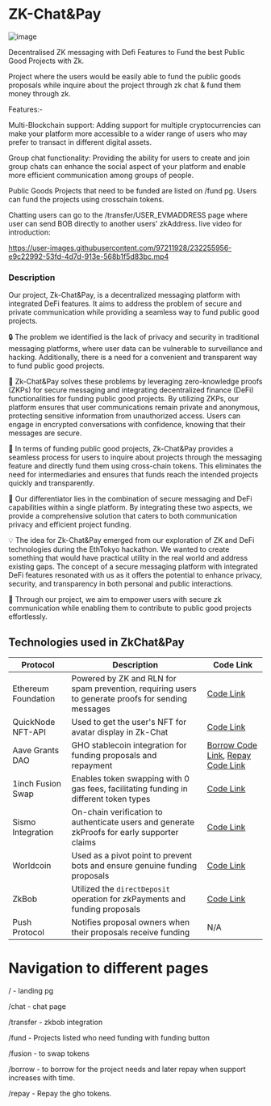 # ZK-Chat&Pay

![image](https://user-images.githubusercontent.com/95926324/232004303-2d900083-17c2-404f-af3c-fb81b9275374.png)

Decentralised ZK messaging with Defi Features to Fund the best Public Good Projects with Zk.

Project where the users would be easily able to fund the public goods proposals while inquire about the project through zk chat & fund them money through zk.

Features:- 

Multi-Blockchain support: Adding support for multiple cryptocurrencies can make your platform more accessible to a wider range of users who may prefer to transact in different digital assets. 

Group chat functionality: Providing the ability for users to create and join group chats can enhance the social aspect of your platform and enable more efficient communication among groups of people. 

Public Goods Projects that need to be funded are listed on /fund pg. Users can fund the projects using crosschain tokens.

Chatting users can go to the /transfer/USER_EVMADDRESS page where user can send BOB directly to another users' zkAddress.
live video for introduction:

https://user-images.githubusercontent.com/97211928/232255956-e9c22992-53fd-4d7d-913e-568b1f5d83bc.mp4

### Description

Our project, Zk-Chat&Pay, is a decentralized messaging platform with integrated DeFi features. It aims to address the problem of secure and private communication while providing a seamless way to fund public good projects. 

🔒 The problem we identified is the lack of privacy and security in traditional messaging platforms, where user data can be vulnerable to surveillance and hacking. Additionally, there is a need for a convenient and transparent way to fund public good projects. 

🔐 Zk-Chat&Pay solves these problems by leveraging zero-knowledge proofs (ZKPs) for secure messaging and integrating decentralized finance (DeFi) functionalities for funding public good projects. By utilizing ZKPs, our platform ensures that user communications remain private and anonymous, protecting sensitive information from unauthorized access. Users can engage in encrypted conversations with confidence, knowing that their messages are secure. 

💸 In terms of funding public good projects, Zk-Chat&Pay provides a seamless process for users to inquire about projects through the messaging feature and directly fund them using cross-chain tokens. This eliminates the need for intermediaries and ensures that funds reach the intended projects quickly and transparently. 

🚀 Our differentiator lies in the combination of secure messaging and DeFi capabilities within a single platform. By integrating these two aspects, we provide a comprehensive solution that caters to both communication privacy and efficient project funding. 

💡 The idea for Zk-Chat&Pay emerged from our exploration of ZK and DeFi technologies during the EthTokyo hackathon. We wanted to create something that would have practical utility in the real world and address existing gaps. The concept of a secure messaging platform with integrated DeFi features resonated with us as it offers the potential to enhance privacy, security, and transparency in both personal and public interactions. 

🌟 Through our project, we aim to empower users with secure zk communication while enabling them to contribute to public good projects effortlessly.

## Technologies used in ZkChat&Pay

| Protocol | Description | Code Link |
| --- | --- | --- |
| Ethereum Foundation | Powered by ZK and RLN for spam prevention, requiring users to generate proofs for sending messages | [Code Link](https://github.com/xentoshi/ZkChat-Pay/blob/main/zk-chatpay/frontend/components/chatroom.tsx#L39) |
| QuickNode NFT-API | Used to get the user's NFT for avatar display in Zk-Chat | [Code Link](https://github.com/xentoshi/ZkChat-Pay/blob/main/zk-chatpay/frontend/pages/api/nft.js) |
| Aave Grants DAO | GHO stablecoin integration for funding proposals and repayment | [Borrow Code Link](https://github.com/xentoshi/ZkChat-Pay/blob/main/zk-chatpay/frontend/pages/borrow.tsx), [Repay Code Link](https://github.com/xentoshi/ZkChat-Pay/blob/main/zk-chatpay/frontend/pages/repay.tsx) |
| 1inch Fusion Swap | Enables token swapping with 0 gas fees, facilitating funding in different token types | [Code Link](https://github.com/xentoshi/ZkChat-Pay/blob/main/zk-chatpay/frontend/pages/swap.tsx) |
| Sismo Integration | On-chain verification to authenticate users and generate zkProofs for early supporter claims | [Code Link](https://github.com/xentoshi/ZkChat-Pay/blob/main/zk-chatpay/frontend/pages/chat.tsx) |
| Worldcoin | Used as a pivot point to prevent bots and ensure genuine funding proposals | [Code Link](https://github.com/xentoshi/ZkChat-Pay/blob/main/zk-chatpay/frontend/pages/fund.tsx) |
| ZkBob | Utilized the `directDeposit` operation for zkPayments and funding proposals | [Code Link](https://github.com/xentoshi/ZkChat-Pay/blob/main/zk-chatpay/frontend/pages/transfer/%5Baddress%5D.tsx) |
| Push Protocol | Notifies proposal owners when their proposals receive funding | N/A |

# Navigation to different pages

/ - landing pg

/chat - chat page

/transfer - zkbob integration

/fund - Projects listed who need funding with funding button

/fusion - to swap tokens

/borrow - to borrow for the project needs and later repay when support increases with time.

/repay - Repay the gho tokens.

